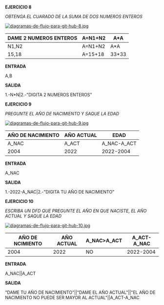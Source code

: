 **EJERCICIO 8**

*OBTENGA EL CUARADO DE LA SUMA DE DOS NUMEROS ENTEROS*

[![diagramas-de-flujo-para-git-hub-8.jpg](https://i.postimg.cc/9Fs8yDWc/diagramas-de-flujo-para-git-hub-8.jpg)](https://postimg.cc/qzXxTMhF)

|DAME 2 NUMEROS ENTEROS|A=N1+N2|A*A|
|-|-|-|
|N1,N2|A=N1+N2|A*A|
|15,18|A=15+18|33*33|

**ENTRADA**

A,B

**SALIDA**

1.-N*N|2.-"DIGITA 2 NUMEROS ENTEROS"

**EJERCICIO 9**

*PREGUNTE EL AÑO DE NACIMIENTO Y SAQUE LA EDAD*

[![diagramas-de-flujo-para-git-hub-9.jpg](https://i.postimg.cc/GpDRcVbd/diagramas-de-flujo-para-git-hub-9.jpg)](https://postimg.cc/MczN5scF)

|AÑO DE NACIMIENTO|AÑO ACTUAL|EDAD|
|-|-|-|
|A_NAC|A_ACT|A_NAC-A_ACT|
|2004|2022|2022-2004|

**ENTRADA**

A_NAC

**SALIDA**

1.-2022-A_NAC|2.-"DIGITA TU AÑO DE NACIMIENTO"

**EJERCICIO 10**

*ESCRIBA UN DFD QUE PREGUNTE EL AÑO EN QUE NACISTE, EL AÑO ACTUAL Y SAQUE LA EDAD*

[![diagramas-de-flujo-para-git-hub-10.jpg](https://i.postimg.cc/cLN2RCWy/diagramas-de-flujo-para-git-hub-10.jpg)](https://postimg.cc/tY2ByX72)

|AÑO DE NCIMIENTO|AÑO ACTUAL|A_NAC>A_ACT|A_ACT-A_NAC|
|-|-|-|-|
|2004|2022|NO|2022-2004

**ENTRADA**

A_NAC||A_ACT

**SALIDA**

"DAME TU AÑO DE NACIMIENTO"||"DAME EL AÑO ACTUAL"||"EL AÑO DE NACIMIENTO NO PUEDE SER MAYOR AL ACTUAL"||A_ACT-A_NAC

